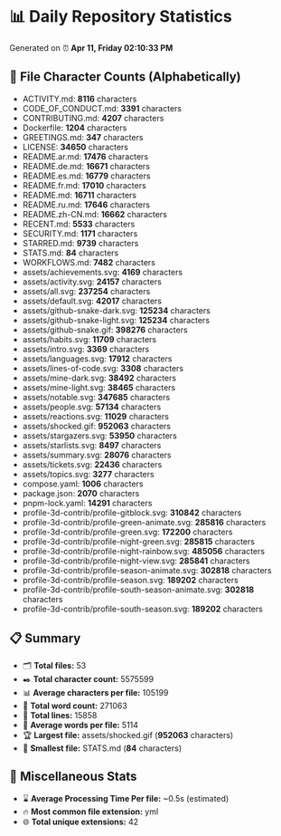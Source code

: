 # 📊 Daily Repository Statistics
Generated on ⏰ **Apr 11, Friday 02:10:33 PM**

## 📂 File Character Counts (Alphabetically)
- ACTIVITY.md: **8116** characters
- CODE_OF_CONDUCT.md: **3391** characters
- CONTRIBUTING.md: **4207** characters
- Dockerfile: **1204** characters
- GREETINGS.md: **347** characters
- LICENSE: **34650** characters
- README.ar.md: **17476** characters
- README.de.md: **16671** characters
- README.es.md: **16779** characters
- README.fr.md: **17010** characters
- README.md: **16711** characters
- README.ru.md: **17646** characters
- README.zh-CN.md: **16662** characters
- RECENT.md: **5533** characters
- SECURITY.md: **1171** characters
- STARRED.md: **9739** characters
- STATS.md: **84** characters
- WORKFLOWS.md: **7482** characters
- assets/achievements.svg: **4169** characters
- assets/activity.svg: **24157** characters
- assets/all.svg: **237254** characters
- assets/default.svg: **42017** characters
- assets/github-snake-dark.svg: **125234** characters
- assets/github-snake-light.svg: **125234** characters
- assets/github-snake.gif: **398276** characters
- assets/habits.svg: **11709** characters
- assets/intro.svg: **3369** characters
- assets/languages.svg: **17912** characters
- assets/lines-of-code.svg: **3308** characters
- assets/mine-dark.svg: **38492** characters
- assets/mine-light.svg: **38465** characters
- assets/notable.svg: **347685** characters
- assets/people.svg: **57134** characters
- assets/reactions.svg: **11029** characters
- assets/shocked.gif: **952063** characters
- assets/stargazers.svg: **53950** characters
- assets/starlists.svg: **8497** characters
- assets/summary.svg: **28076** characters
- assets/tickets.svg: **22436** characters
- assets/topics.svg: **3277** characters
- compose.yaml: **1006** characters
- package.json: **2070** characters
- pnpm-lock.yaml: **14291** characters
- profile-3d-contrib/profile-gitblock.svg: **310842** characters
- profile-3d-contrib/profile-green-animate.svg: **285816** characters
- profile-3d-contrib/profile-green.svg: **172200** characters
- profile-3d-contrib/profile-night-green.svg: **285815** characters
- profile-3d-contrib/profile-night-rainbow.svg: **485056** characters
- profile-3d-contrib/profile-night-view.svg: **285841** characters
- profile-3d-contrib/profile-season-animate.svg: **302818** characters
- profile-3d-contrib/profile-season.svg: **189202** characters
- profile-3d-contrib/profile-south-season-animate.svg: **302818** characters
- profile-3d-contrib/profile-south-season.svg: **189202** characters

## 📋 Summary
- 🗂️ **Total files:** 53
- ✒️ **Total character count:** 5575599
- 📊 **Average characters per file:** 105199
- 📝 **Total word count:** 271063
- 🧾 **Total lines:** 15858
- 📐 **Average words per file:** 5114
- 🏆 **Largest file:** assets/shocked.gif (**952063** characters)
- 🥉 **Smallest file:** STATS.md (**84** characters)

## 🌟 Miscellaneous Stats
- ⌛ **Average Processing Time Per file:** ~0.5s (estimated)
- 🔥 **Most common file extension:** yml
- 🌐 **Total unique extensions:** 42
